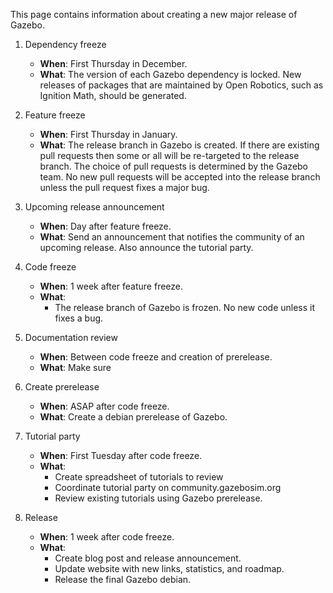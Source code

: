 This page contains information about creating a new major release of Gazebo.

1. Dependency freeze

    * **When**: First Thursday in December.
    * **What**: The version of each Gazebo dependency is locked. New releases of packages that are maintained by Open Robotics, such as Ignition Math, should be generated.

2. Feature freeze 

    * **When**: First Thursday in January.
    * **What**: The release branch in Gazebo is created. If there are existing pull requests then some or all will be re-targeted to the release branch. The choice of pull requests is determined by the Gazebo team. No new pull requests will be accepted into the release branch unless the pull request fixes a major bug.

2. Upcoming release announcement

    * **When**: Day after feature freeze.
    * **What**: Send an announcement that notifies the community of an upcoming release. Also announce the tutorial party. 

3. Code freeze

    * **When**: 1 week after feature freeze.
    * **What**:
        * The release branch of Gazebo is frozen. No new code unless it fixes a bug.

4. Documentation review

    * **When**: Between code freeze and creation of prerelease.
    * **What**: Make sure 
4. Create prerelease

    * **When**: ASAP after code freeze.
    * **What**: Create a debian prerelease of Gazebo.

4. Tutorial party

    * **When**: First Tuesday after code freeze.
    * **What**:
        * Create spreadsheet of tutorials to review
        * Coordinate tutorial party on community.gazebosim.org
        * Review existing tutorials using Gazebo prerelease.

4. Release

    * **When**: 1 week after code freeze.
    * **What**:
        * Create blog post and release announcement.
        * Update website with new links, statistics, and roadmap.
        * Release the final Gazebo debian.